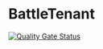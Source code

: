 # BattleTenant

[![Quality Gate Status](https://sonarcloud.io/api/project_badges/measure?project=Battle-Line-Productions_CommuniQueue&metric=alert_status&token=5852bd388bacdd3efac8b55ccf25aa9fe86ef27a)](https://sonarcloud.io/summary/new_code?id=Battle-Line-Productions_CommuniQueue)
